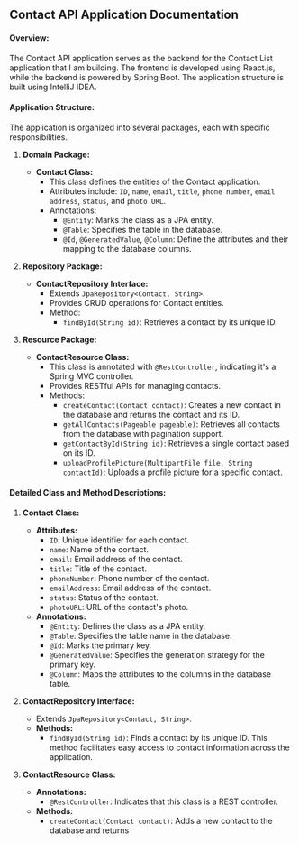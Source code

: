 ## Contact API Application Documentation

#### Overview:
The Contact API application serves as the backend for the Contact List application that I am building. The frontend is developed using React.js, while the backend is powered by Spring Boot. The application structure is built using IntelliJ IDEA.

#### Application Structure:
The application is organized into several packages, each with specific responsibilities.

1. **Domain Package:**
    - **Contact Class:**
        - This class defines the entities of the Contact application.
        - Attributes include: `ID`, `name`, `email`, `title`, `phone number`, `email address`, `status`, and `photo URL`.
        - Annotations:
            - `@Entity`: Marks the class as a JPA entity.
            - `@Table`: Specifies the table in the database.
            - `@Id`, `@GeneratedValue`, `@Column`: Define the attributes and their mapping to the database columns.
2. **Repository Package:**
    - **ContactRepository Interface:**
        - Extends `JpaRepository<Contact, String>`.
        - Provides CRUD operations for Contact entities.
        - Method:
            - `findById(String id)`: Retrieves a contact by its unique ID.

3. **Resource Package:**
    - **ContactResource Class:**
        - This class is annotated with `@RestController`, indicating it's a Spring MVC controller.
        - Provides RESTful APIs for managing contacts.
        - Methods:
            - `createContact(Contact contact)`: Creates a new contact in the database and returns the contact and its ID.
            - `getAllContacts(Pageable pageable)`: Retrieves all contacts from the database with pagination support.
            - `getContactById(String id)`: Retrieves a single contact based on its ID.
            - `uploadProfilePicture(MultipartFile file, String contactId)`: Uploads a profile picture for a specific contact.

#### Detailed Class and Method Descriptions:
1. **Contact Class:**
    - **Attributes:**
        - `ID`: Unique identifier for each contact.
        - `name`: Name of the contact.
        - `email`: Email address of the contact.
        - `title`: Title of the contact.
        - `phoneNumber`: Phone number of the contact.
        - `emailAddress`: Email address of the contact.
        - `status`: Status of the contact.
        - `photoURL`: URL of the contact's photo.
    - **Annotations:**
        - `@Entity`: Defines the class as a JPA entity.
        - `@Table`: Specifies the table name in the database.
        - `@Id`: Marks the primary key.
        - `@GeneratedValue`: Specifies the generation strategy for the primary key.
        - `@Column`: Maps the attributes to the columns in the database table.

2. **ContactRepository Interface:**
    - Extends `JpaRepository<Contact, String>`.
    - **Methods:**
        - `findById(String id)`: Finds a contact by its unique ID. This method facilitates easy access to contact information across the application.

3. **ContactResource Class:**
    - **Annotations:**
        - `@RestController`: Indicates that this class is a REST controller.
    - **Methods:**
        - `createContact(Contact contact)`: Adds a new contact to the database and returns